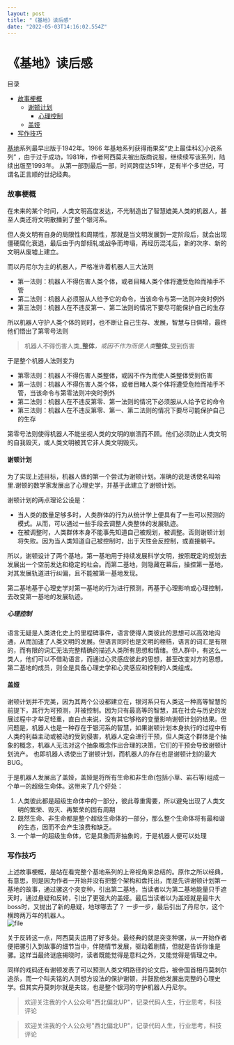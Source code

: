 ```yaml
---
layout: post
title: "《基地》读后感"
date: "2022-05-03T14:16:02.554Z"
---
```

《基地》读后感
=======

目录

*   [故事梗概](#故事梗概)
    *   [谢顿计划](#谢顿计划)
        *   [心理控制](#心理控制)
    *   [盖娅](#盖娅)
*   [写作技巧](#写作技巧)

[基地](https://book.douban.com/subject/26389895/)系列最早出版于1942年。1966 年基地系列获得雨果奖“史上最佳科幻小说系列” ，由于过于成功，1981年，作者阿西莫夫被出版商说服，继续续写该系列，陆续出版至1993年。 从第一部到最后一部，时间跨度达51年，足有半个多世纪，可谓名正言顺的世纪经典。

### 故事梗概

在未来的某个时间，人类文明高度发达，不光制造出了智慧媲美人类的机器人，甚至人类还将文明散播到了整个银河系。

但人类文明有自身的局限性和周期性，那就是当文明发展到一定阶段后，就会出现僵硬腐化衰退，最后由于内部倾轧或战争而垮塌，再经历混沌后，新的次序、新的文明从废墟上建立。

而以丹尼尔为主的机器人，严格准许着机器人三大法则

*   第一法则：机器人不得伤害人类个体，或者目睹人类个体将遭受危险而袖手不管
*   第二法则：机器人必须服从人给予它的命令，当该命令与第一法则冲突时例外
*   第三法则：机器人在不违反第一、第二法则的情况下要尽可能保护自己的生存

所以机器人守护人类个体的同时，也不断让自己生存、发展，智慧与日俱增，最终他们悟出了第零号法则

> 机器人不得伤害人类_**整体**_，或因不作为而使人类_**整体**_受到伤害

于是整个机器人法则变为

*   第零法则：机器人不得伤害人类整体，或因不作为而使人类整体受到伤害
*   第一法则：机器人不得伤害人类个体，或者目睹人类个体将遭受危险而袖手不管，当该命令与第零法则冲突时例外
*   第二法则：机器人在不违反第零、第一法则的情况下必须服从人给予它的命令
*   第三法则：机器人在不违反第零、第一、第二法则的情况下要尽可能保护自己的生存

第零号法则使得机器人不能坐视人类的文明的崩溃而不顾。他们必须防止人类文明的自我毁灭，或人类文明被其它非人类文明毁灭。

#### 谢顿计划

为了实现上述目标，机器人做的第一个尝试为谢顿计划。准确的说是诱使名叫哈里.谢顿的数学家发展出了心理史学，并基于此建立了谢顿计划。

谢顿计划的两点理论公设是：

*   当人类的数量足够多时，人类群体的行为从统计学上便具有了一些可以预测的模式。从而，可以通过一些手段去调整人类整体的发展轨迹。
*   在被调整时，人类群体本身不能事先知道自己被规划，被调整。否则谢顿计划将失败。因为当人类知道自己被控制时，出于天性会反控制，或直接躺平。

所以，谢顿设计了两个基地，第一基地用于持续发展科学文明，按照既定的规划去发展出一个空前发达和稳定的社会。而第二基地，则隐藏在幕后，操控第一基地，对其发展轨道进行纠偏，且不能被第一基地发现。

第二基地基于心理史学对第一基地的行为进行预测，再基于心理影响或心理控制，去改变第一基地的发展轨迹。

##### 心理控制

语言无疑是人类进化史上的里程碑事件，语言使得人类彼此的思想可以高效地沟通，从而加速了人类文明的发展。但语言同时也是文明的桎梏，语言的词汇是有限的，而有限的词汇无法完整精确的描述人类所有思想和情绪。但人群中，有这么一类人，他们可以不借助语言，而通过心灵感应彼此的思想，甚至改变对方的思想。第二基地的成员，则全是具备心理史学和心灵感应和控制的人类组成。

#### 盖娅

谢顿计划并不完美，因为其两个公设都建立在，银河系只有人类这一种高等智慧的前提下，其行为可预测，并被控制。因为只有最高等的智慧，其在社会与历史的发展过程中才举足轻重，直白点来说，没有其它够格的变量影响谢顿计划的结果。但问题是，机器人也是一种存在于银河系的智慧，如果谢顿计划本身执行的过程中有人类的利益主动或被动的受到侵害，机器人定会进行干预，但人类这个群体是个抽象的概念，机器人无法对这个抽象概念作出合理的决策，它们的干预会导致谢顿计划流产。 也即机器人诱使出了谢顿计划，而机器人的存在也是谢顿计划的最大BUG。

于是机器人发展出了盖娅，盖娅是将所有生命和非生命(包括小草、岩石等)组成一个单一的超级生命体。这带来了几个好处：

1.  人类彼此都是超级生命体中的一部分，彼此尊重需要，所以避免出现了人类文明的繁荣、毁灭、再繁荣的固有周期
2.  既然生命、非生命都是整个超级生命体的一部分，那么整个生命体将有最和谐的生态，因而不会产生浪费和缺乏。
3.  一个单一的超级生命体，它是具象而非抽象的，于是机器人便可以处理

### 写作技巧

上述故事梗概，是站在看完整个基地系列的上帝视角来总结的。原作之所以经典，有意思，则是因为作者一开始并没有把整个架构和盘托出，而是先讲谢顿计划第一基地的故事，通过骡这个突变种，引出第二基地，当读者以为第二基地能量只手遮天时，通过悬疑和反转，引出了更强大的盖娅。最后当读者以为盖娅就是最牛大boss时，又抛出了新的悬疑，地球哪去了？ 一步一步，最后引出了丹尼尔，这个横跨两万年的机器人。  
![file](https://p3-juejin.byteimg.com/tos-cn-i-k3u1fbpfcp/1254dbc5577c4b67850357cc0dda6cf1~tplv-k3u1fbpfcp-zoom-1.image)

关于反转这一点，阿西莫夫运用了好多处。最经典的就是突变种骡，从一开始作者便把骡引入到故事的细节当中，伴随情节发展，驱动着剧情，但就是告诉你谁是骡。这样当最终谜底揭晓时，读者既能觉得是意料之外，又能觉得是情理之中。

同样的戏码还有谢顿发表了可以预测人类文明路径的论文后，被帝国首相丹莫刺尔追杀，而一个叫夫铭的人则想方设法的保护谢顿，并鼓励他发展出完整的心理史学。但其实丹莫刺尔就是夫铭，也是整个银河的守护机器人丹尼尔。

> 欢迎关注我的个人公众号"西北偏北UP"，记录代码人生，行业思考，科技评论

> 欢迎关注我的个人公众号"西北偏北UP"，记录代码人生，行业思考，科技评论